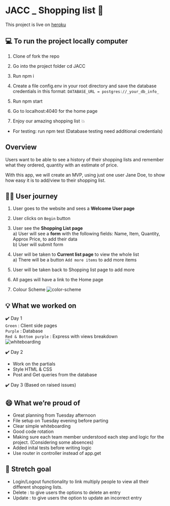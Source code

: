 # JACC _ Shopping list :purse:
This project is live on [heroku](https://jacc-shopping.herokuapp.com/)

## :computer: To run the project locally computer 
1. Clone of fork the repo

2. Go into the project folder cd JACC

3. Run npm i

4. Create a file config.env in your root directory and save the database credentials in this format:
```DATABASE_URL = postgres://_your_db_info_```
5. Run npm start

6. Go to localhost:4040 for the home page

7. Enjoy our amazing shopping list :boom:

- For testing: run npm test (Database testing need additional credentials)

## Overview
Users want to be able to see a history of their shopping lists and remember what they ordered, quantity with an estimate of price.

With this app, we will create an MVP, using just one user Jane Doe, to show how easy it is to add/view to their shopping list.

## :ok_woman: User journey
1. User goes to the website and sees a **Welcome User page**

2. User clicks on ` Begin ` button

3. User see the **Shopping List page**
  <br>a) User will see a **form** with the following fields: Name, Item, Quantity, Approx Price, to add their data
  <br>b) User will submit form
  
4. User will be taken to **Current list page** to view the whole list
  <br>a) There will be a button ` Add more items ` to add more items
  
5. User will be taken back to Shopping list page to add more

6. All pages will have a link to the Home page

7. Colour Scheme
![color-scheme](https://i.imgur.com/WIXODYM.png)

## :bulb: What we worked on
:heavy_check_mark: Day 1<br>
`Green` : Client side pages<br>
`Purple` : Database<br>
`Red & Bottom purple` : Express with views breakdown<br>
![whiteboarding](https://user-images.githubusercontent.com/36998110/50238746-25874a80-03b8-11e9-8a0f-374860479dc1.png)

:heavy_check_mark: Day 2
- Work on the partials
- Style HTML & CSS 
- Post and Get queries from the database

:heavy_check_mark: Day 3 (Based on raised issues)

## :smile: What we’re proud of 
- Great planning from Tuesday afternoon
- File setup on Tuesday evening before parting
- Clear simple whiteboarding
- Good code rotation
- Making sure each team member understood each step and logic for the project. (Considering some absences)
- Added inital tests before writing logic
- Use router in controller instead of app.get

## :muscle: Stretch goal
- Login/Logout functionality to link multiply people to view all their different shopping lists.
- Delete : to give users the options to delete an entry
- Update : to give users the option to update an incorrect entry

